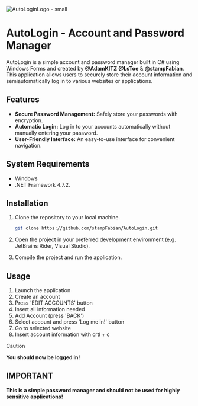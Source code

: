 ![AutoLoginLogo - small](https://github.com/stampFabian/AutoLogin/assets/91456656/da226d26-b1d8-4487-8cf1-1c3ff370d892)

# AutoLogin - Account and Password Manager

AutoLogin is a simple account and password manager built in C# using Windows Forms and created by **@AdamKITZ** **@LsToe** & **@stampFabian**.
This application allows users to securely store their account information and semiautomatically log in to various websites or applications.

## Features

- **Secure Password Management:** Safely store your passwords with encryption.
- **Automatic Login:** Log in to your accounts automatically without manually entering your password.
- **User-Friendly Interface:** An easy-to-use interface for convenient navigation.

## System Requirements

- Windows
- .NET Framework 4.7.2.

## Installation

1. Clone the repository to your local machine.
   ```bash
   git clone https://github.com/stampFabian/AutoLogin.git

2. Open the project in your preferred development environment (e.g. JetBrains Rider, Visual Studio).

3. Compile the project and run the application.

## Usage

1. Launch the application
2. Create an account
3. Press 'EDIT ACCOUNTS' button
4. Insert all information needed
5. Add Account (press 'BACK')
6. Select account and press 'Log me in!' button
7. Go to selected website
8. Insert account information with crtl + c
> [!CAUTION]
> **You should now be logged in!**

## IMPORTANT

**This is a simple password manager and should not be used for highly sensitive applications!**
